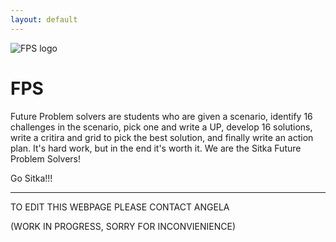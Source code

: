 ```yaml
---
layout: default
---
```


![FPS logo](https://user-images.githubusercontent.com/48270916/81138657-3eda5980-8f0f-11ea-8c50-4479f0e9a880.jpg)

# FPS

Future Problem solvers are students who are given a scenario, identify 16 challenges in the scenario, pick one and write a UP, develop 16 solutions, write a critira and grid to pick the best solution, and finally write an action plan. It's hard work, but in the end it's worth it. We are the Sitka Future Problem Solvers!

Go Sitka!!!



* * *
TO EDIT THIS WEBPAGE PLEASE CONTACT ANGELA

(WORK IN PROGRESS, SORRY FOR INCONVIENIENCE)

